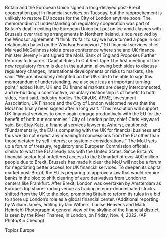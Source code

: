 Britain and the European Union signed a long-delayed post-Brexit cooperation pact in financial services on Tuesday, but the rapprochement is unlikely to restore EU access for the City of London anytime soon.
The memorandum of understanding on regulatory cooperation was part of Britain’s deal in exiting the European Union but put on ice amid clashes with Brussels over trading arrangements in Northern Ireland, since resolved by the Windsor agreement.
“I think it’s fair to say we have turned a page in our relationship based on the Windsor Framework,” EU financial services chief Mairead McGuinness told a press conference where she and UK finance minister Jeremy Hunt signed the MoU.
Bank of England Proposes Further Reforms to Insurers’ Capital Rules to Cut Red Tape
The first meeting of the new regulatory forum is due in the autumn, allowing both sides to discuss regulatory changes, international developments or risks to markets, she said.
“We are absolutely delighted on the UK side to be able to sign this memorandum of understanding, we also see it as an important turning point,” added Hunt.
UK and EU financial markets are deeply interconnected, and re-building a constructive, voluntary relationship is of benefit to both sides, Hunt said.
Industry bodies TheCityUK, AFME, Investment Association, UK Finance and the City of London welcomed news that the MoU has finally been signed after a long wait.
“This resolution will support UK financial services to once again engage productively with the EU for the benefit of both our economies,” City of London policy chief Chris Hayward said.
But Etay Katz, a financial services lawyer at Ashurst, cautioned: “Fundamentally, the EU is competing with the UK for financial business and thus we do not expect any meaningful concessions from the EU other than those dictated by self-interest or systemic considerations.”
The MoU sets up a forum of treasury, regulatory and European Commission officials, similar to what the EU already has with the United States.
Since Britain’s financial sector lost unfettered access to the EUmarket of over 400 million people due to Brexit, Brussels has made it clear the MoU will not be a forum for negotiating better access for UK financial services.
To deepen its capital market post-Brexit, the EU is preparing to approve a law that would require banks in the bloc to shift clearing of euro derivatives from London to centers like Frankfurt.
After Brexit, London was overtaken by Amsterdam as Europe’s top share–trading venue as trading in euro-denominated stocks shifted from the UK to the bloc, prompting Britain to reform its rules in a bid to shore up London’s role as a global financial center.
(Additional reporting by William James, editing by Iain Withers, Louise Heavens and Mark Heinrich)
Photograph: A general view of the skyline of the financial district, is seen by the River Thames, in London, on Friday, Nov. 4, 2022.  (AP Photo/Kin Cheung)

Topics
Europe
